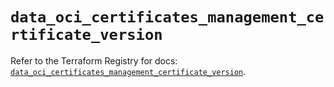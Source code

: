 # `data_oci_certificates_management_certificate_version`

Refer to the Terraform Registry for docs: [`data_oci_certificates_management_certificate_version`](https://registry.terraform.io/providers/oracle/oci/6.18.0/docs/data-sources/certificates_management_certificate_version).
